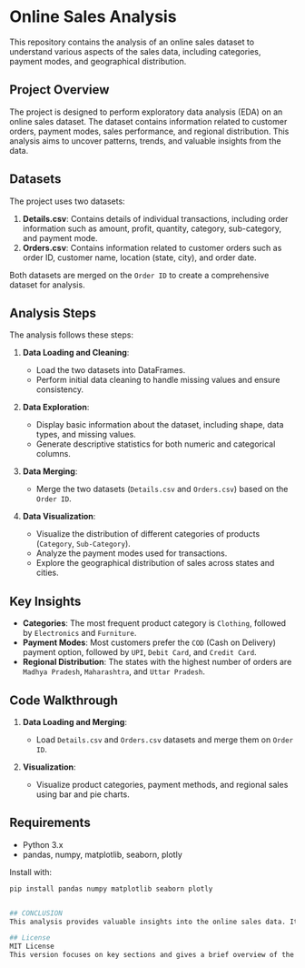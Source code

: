 # Online Sales Analysis

This repository contains the analysis of an online sales dataset to understand various aspects of the sales data, including categories, payment modes, and geographical distribution.

## Project Overview

The project is designed to perform exploratory data analysis (EDA) on an online sales dataset. The dataset contains information related to customer orders, payment modes, sales performance, and regional distribution. This analysis aims to uncover patterns, trends, and valuable insights from the data.

## Datasets
The project uses two datasets:

1. **Details.csv**: Contains details of individual transactions, including order information such as amount, profit, quantity, category, sub-category, and payment mode.
2. **Orders.csv**: Contains information related to customer orders such as order ID, customer name, location (state, city), and order date.

Both datasets are merged on the `Order ID` to create a comprehensive dataset for analysis.

## Analysis Steps

The analysis follows these steps:

1. **Data Loading and Cleaning**:
   - Load the two datasets into DataFrames.
   - Perform initial data cleaning to handle missing values and ensure consistency.

2. **Data Exploration**:
   - Display basic information about the dataset, including shape, data types, and missing values.
   - Generate descriptive statistics for both numeric and categorical columns.

3. **Data Merging**:
   - Merge the two datasets (`Details.csv` and `Orders.csv`) based on the `Order ID`.

4. **Data Visualization**:
   - Visualize the distribution of different categories of products (`Category`, `Sub-Category`).
   - Analyze the payment modes used for transactions.
   - Explore the geographical distribution of sales across states and cities.

## Key Insights

- **Categories**: The most frequent product category is `Clothing`, followed by `Electronics` and `Furniture`.
- **Payment Modes**: Most customers prefer the `COD` (Cash on Delivery) payment option, followed by `UPI`, `Debit Card`, and `Credit Card`.
- **Regional Distribution**: The states with the highest number of orders are `Madhya Pradesh`, `Maharashtra`, and `Uttar Pradesh`.

## Code Walkthrough

1. **Data Loading and Merging**:
   - Load `Details.csv` and `Orders.csv` datasets and merge them on `Order ID`.
   
2. **Visualization**:
   - Visualize product categories, payment methods, and regional sales using bar and pie charts.

## Requirements

- Python 3.x
- pandas, numpy, matplotlib, seaborn, plotly

Install with:

```bash
pip install pandas numpy matplotlib seaborn plotly


## CONCLUSION 
This analysis provides valuable insights into the online sales data. It helps identify which categories are most popular, the preferred payment methods, and regional patterns in sales. This can be used to make data-driven decisions regarding inventory management, marketing strategies, and payment system optimization.

## License
MIT License
This version focuses on key sections and gives a brief overview of the project.
